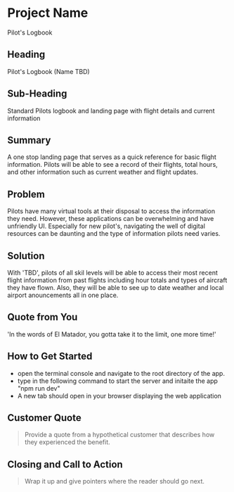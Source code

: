 # Project Name #
 Pilot's Logbook

<!--
> This material was originally posted [here](http://www.quora.com/What-is-Amazons-approach-to-product-development-and-product-management). It is reproduced here for posterities sake.

There is an approach called "working backwards" that is widely used at Amazon. They work backwards from the customer, rather than starting with an idea for a product and trying to bolt customers onto it. While working backwards can be applied to any specific product decision, using this approach is especially important when developing new products or features.

For new initiatives a product manager typically starts by writing an internal press release announcing the finished product. The target audience for the press release is the new/updated product's customers, which can be retail customers or internal users of a tool or technology. Internal press releases are centered around the customer problem, how current solutions (internal or external) fail, and how the new product will blow away existing solutions.

If the benefits listed don't sound very interesting or exciting to customers, then perhaps they're not (and shouldn't be built). Instead, the product manager should keep iterating on the press release until they've come up with benefits that actually sound like benefits. Iterating on a press release is a lot less expensive than iterating on the product itself (and quicker!).

If the press release is more than a page and a half, it is probably too long. Keep it simple. 3-4 sentences for most paragraphs. Cut out the fat. Don't make it into a spec. You can accompany the press release with a FAQ that answers all of the other business or execution questions so the press release can stay focused on what the customer gets. My rule of thumb is that if the press release is hard to write, then the product is probably going to suck. Keep working at it until the outline for each paragraph flows.

Oh, and I also like to write press-releases in what I call "Oprah-speak" for mainstream consumer products. Imagine you're sitting on Oprah's couch and have just explained the product to her, and then you listen as she explains it to her audience. That's "Oprah-speak", not "Geek-speak".

Once the project moves into development, the press release can be used as a touchstone; a guiding light. The product team can ask themselves, "Are we building what is in the press release?" If they find they're spending time building things that aren't in the press release (overbuilding), they need to ask themselves why. This keeps product development focused on achieving the customer benefits and not building extraneous stuff that takes longer to build, takes resources to maintain, and doesn't provide real customer benefit (at least not enough to warrant inclusion in the press release).
 -->

## Heading ##
  Pilot's Logbook (Name TBD)

## Sub-Heading ##
  Standard Pilots logbook and landing page with flight details and current information

## Summary ##
 A one stop landing page that serves as a quick reference for basic flight information.  Pilots will be able to see a record of their flights, total hours, and other information such as current weather and flight updates.

## Problem ##
  Pilots have many virtual tools at their disposal to access the information they need.  However, these applications can be overwhelming and have unfriendly UI.  Especially for new pilot's, navigating the well of digital resources can be daunting and the type of information pilots need varies.

## Solution ##
  With 'TBD', pilots of all skil levels will be able to access their most recent flight information from past flights including hour totals and types of aircraft they have flown.  Also, they will be able to see up to date weather and local airport anouncements all in one place.

## Quote from You ##
  'In the words of El Matador, you gotta take it to the limit, one more time!'

## How to Get Started ##
   * open the terminal console and navigate to the root directory of the app.
   * type in the following command to start the server and initaite the app "npm run dev"
   * A new tab should open in your browser displaying the web application

## Customer Quote ##
  > Provide a quote from a hypothetical customer that describes how they experienced the benefit.

## Closing and Call to Action ##
  > Wrap it up and give pointers where the reader should go next.
